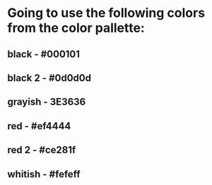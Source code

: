 # Going to use the following colors from the color pallette:
## black - #000101
## black 2 - #0d0d0d
## grayish - 3E3636
## red - #ef4444
## red 2 - #ce281f
## whitish - #fefeff



